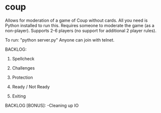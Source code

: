 # coup
Allows for moderation of a game of Coup without cards.
All you need is Python installed to run this.
Requires someone to moderate the game (as a non-player).
Supports 2-6 players (no support for additional 2 player rules).

To run: "python server.py"
Anyone can join with telnet.

BACKLOG:

1) Spellcheck

2) Challenges

3) Protection

4) Ready / Not Ready

5) Exiting

BACKLOG [BONUS]:
-Cleaning up IO

